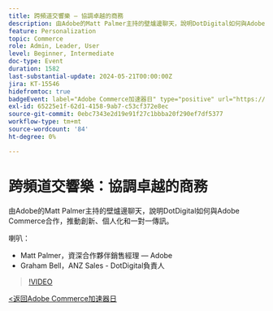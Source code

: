 ```yaml
---
title: 跨頻道交響樂 — 協調卓越的商務
description: 由Adobe的Matt Palmer主持的壁爐邊聊天，說明DotDigital如何與Adobe Commerce合作，推動創新、個人化和一對一傳訊。
feature: Personalization
topic: Commerce
role: Admin, Leader, User
level: Beginner, Intermediate
doc-type: Event
duration: 1582
last-substantial-update: 2024-05-21T00:00:00Z
jira: KT-15546
hidefromtoc: true
badgeEvent: label="Adobe Commerce加速器日" type="positive" url="https://experienceleague.adobe.com/zh-hant/docs/events/apac-commerce-recordings/2024/overview"
exl-id: 65225e1f-62d1-4158-9ab7-c53cf372e8ec
source-git-commit: 0ebc7343e2d19e91f27c1bbba20f290ef7df5377
workflow-type: tm+mt
source-wordcount: '84'
ht-degree: 0%

---
```


# 跨頻道交響樂：協調卓越的商務

由Adobe的Matt Palmer主持的壁爐邊聊天，說明DotDigital如何與Adobe Commerce合作，推動創新、個人化和一對一傳訊。

喇叭：

+ Matt Palmer，資深合作夥伴銷售經理 — Adobe
+ Graham Bell，ANZ Sales - DotDigital負責人

>[!VIDEO](https://video.tv.adobe.com/v/3429273/?learn=on)

[&lt;返回Adobe Commerce加速器日](./overview.md)
